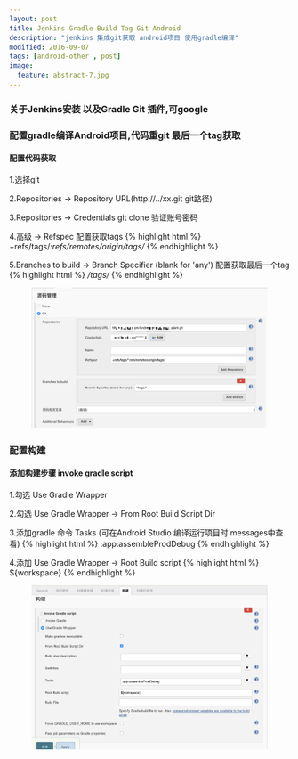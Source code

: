 ```yaml
---
layout: post
title: Jenkins Gradle Build Tag Git Android
description: "jenkins 集成git获取 android项目 使用gradle编译"
modified: 2016-09-07
tags: [android-other , post]
image:
  feature: abstract-7.jpg
---
```




### 关于Jenkins安装 以及Gradle Git 插件,可google

### 配置gradle编译Android项目,代码重git 最后一个tag获取

#### 配置代码获取

1.选择git

2.Repositories -> Repository URL(http://../xx.git git路径)

3.Repositories -> Credentials git clone 验证账号密码

4.高级 -> Refspec 配置获取tags
{% highlight html %}
+refs/tags/*:refs/remotes/origin/tags/*
{% endhighlight %}

5.Branches to build -> Branch Specifier (blank for 'any') 配置获取最后一个tag
{% highlight html %}
*/tags/*
{% endhighlight %}

<figure>
<a href="/images/jenkins_0.png"><img src="/images/jenkins_0.png" alt=""></a>
</figure>

### 配置构建

#### 添加构建步骤 invoke gradle script

1.勾选 Use Gradle Wrapper

2.勾选 Use Gradle Wrapper -> From Root Build Script Dir

3.添加gradle 命令 Tasks (可在Android Studio 编译运行项目时 messages中查看)
{% highlight html %}
:app:assembleProdDebug
{% endhighlight %}

4.添加 Use Gradle Wrapper -> Root Build script
{% highlight html %}
${workspace}
{% endhighlight %}

<figure>
<a href="/images/jenkins_1.png"><img src="/images/jenkins_1.png" alt=""></a>
</figure>
